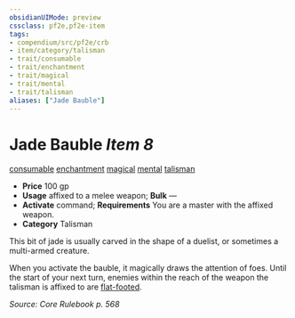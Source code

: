 ```yaml
---
obsidianUIMode: preview
cssclass: pf2e,pf2e-item
tags:
- compendium/src/pf2e/crb
- item/category/talisman
- trait/consumable
- trait/enchantment
- trait/magical
- trait/mental
- trait/talisman
aliases: ["Jade Bauble"]
---
```

# Jade Bauble *Item 8*  
[consumable](rules/traits/consumable.md "Consumable Item Trait")  [enchantment](rules/traits/enchantment.md "Enchantment School Trait")  [magical](rules/traits/magical.md "Magical Item Trait")  [mental](rules/traits/mental.md "Mental Effect Trait")  [talisman](rules/traits/talisman.md "Talisman Item Trait")  

- **Price** 100 gp
- **Usage** affixed to a melee weapon; **Bulk** —
- **Activate** command; **Requirements** You are a master with the affixed weapon.
- **Category** Talisman

This bit of jade is usually carved in the shape of a duelist, or sometimes a multi-armed creature.

When you activate the bauble, it magically draws the attention of foes. Until the start of your next turn, enemies within the reach of the weapon the talisman is affixed to are [flat-footed](rules/conditions.md#Flat-footed).

*Source: Core Rulebook p. 568*